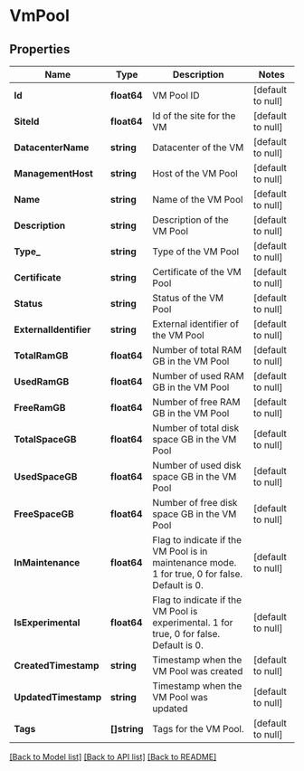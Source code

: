 # VmPool

## Properties
Name | Type | Description | Notes
------------ | ------------- | ------------- | -------------
**Id** | **float64** | VM Pool ID | [default to null]
**SiteId** | **float64** | Id of the site for the VM | [default to null]
**DatacenterName** | **string** | Datacenter of the VM | [default to null]
**ManagementHost** | **string** | Host of the VM Pool | [default to null]
**Name** | **string** | Name of the VM Pool | [default to null]
**Description** | **string** | Description of the VM Pool | [default to null]
**Type_** | **string** | Type of the VM Pool | [default to null]
**Certificate** | **string** | Certificate of the VM Pool | [default to null]
**Status** | **string** | Status of the VM Pool | [default to null]
**ExternalIdentifier** | **string** | External identifier of the VM Pool | [default to null]
**TotalRamGB** | **float64** | Number of total RAM GB in the VM Pool | [default to null]
**UsedRamGB** | **float64** | Number of used RAM GB in the VM Pool | [default to null]
**FreeRamGB** | **float64** | Number of free RAM GB in the VM Pool | [default to null]
**TotalSpaceGB** | **float64** | Number of total disk space GB in the VM Pool | [default to null]
**UsedSpaceGB** | **float64** | Number of used disk space GB in the VM Pool | [default to null]
**FreeSpaceGB** | **float64** | Number of free disk space GB in the VM Pool | [default to null]
**InMaintenance** | **float64** | Flag to indicate if the VM Pool is in maintenance mode. 1 for true, 0 for false. Default is 0. | [default to null]
**IsExperimental** | **float64** | Flag to indicate if the VM Pool is experimental. 1 for true, 0 for false. Default is 0. | [default to null]
**CreatedTimestamp** | **string** | Timestamp when the VM Pool was created | [default to null]
**UpdatedTimestamp** | **string** | Timestamp when the VM Pool was updated | [default to null]
**Tags** | **[]string** | Tags for the VM Pool. | [default to null]

[[Back to Model list]](../README.md#documentation-for-models) [[Back to API list]](../README.md#documentation-for-api-endpoints) [[Back to README]](../README.md)


